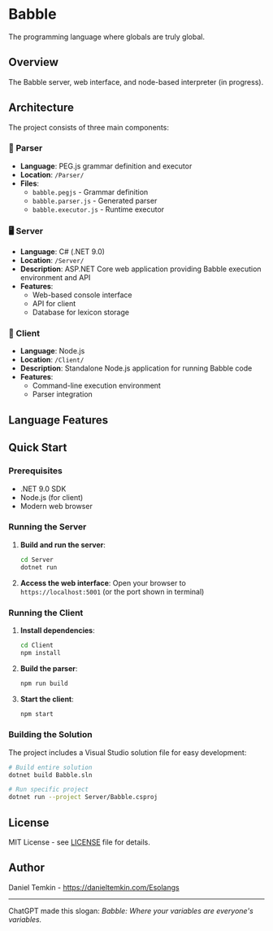 # Babble

The programming language where globals are truly global.

## Overview

The Babble server, web interface, and node-based interpreter (in progress).

## Architecture

The project consists of three main components:

### 🔧 Parser
- **Language**: PEG.js grammar definition and executor
- **Location**: `/Parser/`
- **Files**: 
  - `babble.pegjs` - Grammar definition
  - `babble.parser.js` - Generated parser
  - `babble.executor.js` - Runtime executor

### 🖥️ Server
- **Language**: C# (.NET 9.0)
- **Location**: `/Server/`
- **Description**: ASP.NET Core web application providing Babble execution environment and API
- **Features**:
  - Web-based console interface
  - API for client
  - Database for lexicon storage

### 📱 Client
- **Language**: Node.js
- **Location**: `/Client/`
- **Description**: Standalone Node.js application for running Babble code
- **Features**:
  - Command-line execution environment
  - Parser integration

## Language Features

## Quick Start

### Prerequisites
- .NET 9.0 SDK
- Node.js (for client)
- Modern web browser

### Running the Server

1. **Build and run the server**:
   ```bash
   cd Server
   dotnet run
   ```
2. **Access the web interface**:
   Open your browser to `https://localhost:5001` (or the port shown in terminal)

### Running the Client

1. **Install dependencies**:
   ```bash
   cd Client
   npm install
   ```

2. **Build the parser**:
   ```bash
   npm run build
   ```

3. **Start the client**:
   ```bash
   npm start
   ```

### Building the Solution

The project includes a Visual Studio solution file for easy development:

```bash
# Build entire solution
dotnet build Babble.sln

# Run specific project
dotnet run --project Server/Babble.csproj
```

## License

MIT License - see [LICENSE](LICENSE) file for details.

## Author

Daniel Temkin - https://danieltemkin.com/Esolangs

---

ChatGPT made this slogan:
*Babble: Where your variables are everyone's variables.*

